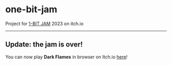 # one-bit-jam
Project for [1-BIT JAM](https://itch.io/jam/1-bit-jam-wow) 2023 on itch.io

---
## Update: the jam is over!
You can now play **Dark Flames** in browser on Itch.io [here](https://giuliafanzaghi.itch.io/dark-flames)!